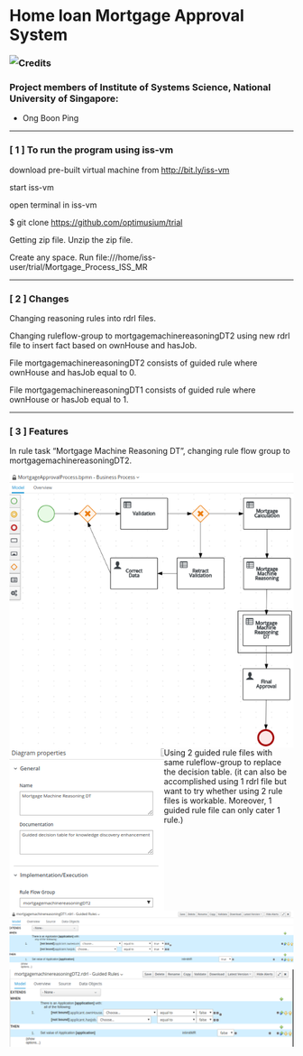 ﻿# Home loan Mortgage Approval System

<img src="clips/static/hdb-bto.png"
     style="float: left; margin-right: 0px;" />

### Credits
### Project members of Institute of Systems Science, National University of Singapore:
* Ong Boon Ping

---

### [ 1 ] To run the program using iss-vm

download pre-built virtual machine from http://bit.ly/iss-vm

start iss-vm

open terminal in iss-vm

$ git clone https://github.com/optimusium/trial

Getting zip file. Unzip the zip file.

Create any space. Run 
file:///home/iss-user/trial/Mortgage_Process_ISS_MR

---

### [ 2 ] Changes
Changing reasoning rules into rdrl files.

Changing ruleflow-group to mortgagemachinereasoningDT2
using new rdrl file to insert fact based on ownHouse and hasJob.

File mortgagemachinereasoningDT2 consists of guided rule where ownHouse and hasJob equal to 0.

File mortgagemachinereasoningDT1 consists of guided rule where ownHouse or hasJob equal to 1.

---

### [ 3 ] Features

In rule task “Mortgage Machine Reasoning DT”, changing rule flow group to mortgagemachinereasoningDT2.

<img src="https://github.com/optimusium/trial/blob/master/ProcessDiagram.png"
     style="float: left; margin-right: 0px;" />
<img src="https://github.com/optimusium/trial/blob/master/RuleFlowGroup.png"
     style="float: left; margin-right: 0px;" />
Using 2 guided rule files with same ruleflow-group to replace the decision table. (it can also be accomplished using 1 rdrl file but want to try whether using 2 rule files is workable. Moreover, 1 guided rule file can only cater 1 rule.)

<img src="https://github.com/optimusium/trial/blob/master/DT1_rule.png"
     style="float: left; margin-right: 0px;" />
<img src="https://github.com/optimusium/trial/blob/master/DT2_rule.png"
     style="float: left; margin-right: 0px;" />



